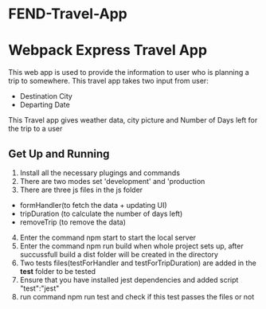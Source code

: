 # FEND-Travel-App

# Webpack Express Travel App

This web app is used to provide the information to user who is planning a trip to somewhere. This travel app takes two input from user:
- Destination City
- Departing Date

This Travel app gives weather data, city picture and Number of Days left for the trip to a user

## Get Up and Running
1. Install all the necessary plugings and commands
2. There are two modes set 'development' and 'production
3. There are three js files in the js folder
 - formHandler(to fetch the data + updating UI)
 - tripDuration (to calculate the number of days left)
 - removeTrip (to remove the data)
4. Enter the command npm start to start the local server
5. Enter the command npm run build when whole project sets up, after succussfull build a dist folder will be created in the directory
6. Two tests files(testForHandler and testForTripDuration) are added in the __test__ folder to be tested
7. Ensure that you have installed jest dependencies and added script "test":"jest"
7. run command npm run test and check if this test passes the files or not

